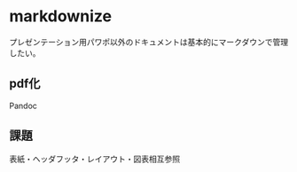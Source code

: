 # markdownize

プレゼンテーション用パワポ以外のドキュメントは基本的にマークダウンで管理したい。

## pdf化
Pandoc

## 課題

表紙・ヘッダフッタ・レイアウト・図表相互参照
